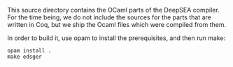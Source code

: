 This source directory contains the OCaml parts of the DeepSEA compiler. For the
time being, we do not include the sources for the parts that are written in
Coq, but we ship the Ocaml files which were compiled from them.

In order to build it, use opam to install the prerequisites, and then run make:

```
opam install .
make edsger
```
